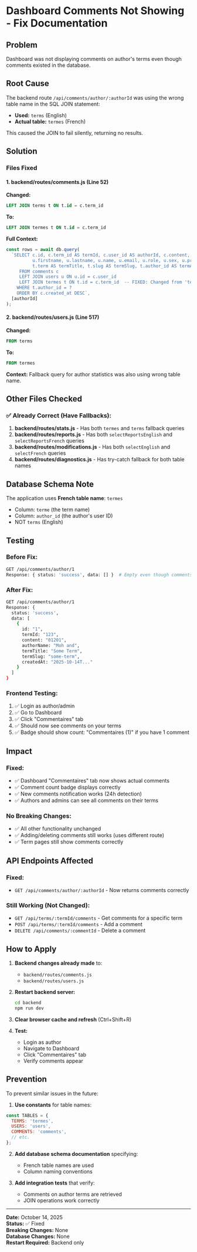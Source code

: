 # Dashboard Comments Not Showing - Fix Documentation

## Problem
Dashboard was not displaying comments on author's terms even though comments existed in the database.

## Root Cause
The backend route `/api/comments/author/:authorId` was using the wrong table name in the SQL JOIN statement:
- **Used:** `terms` (English)
- **Actual table:** `termes` (French)

This caused the JOIN to fail silently, returning no results.

## Solution

### Files Fixed

#### 1. backend/routes/comments.js (Line 52)
**Changed:**
```sql
LEFT JOIN terms t ON t.id = c.term_id
```

**To:**
```sql
LEFT JOIN termes t ON t.id = c.term_id
```

**Full Context:**
```javascript
const rows = await db.query(
  `SELECT c.id, c.term_id AS termId, c.user_id AS authorId, c.content, c.created_at AS createdAt,
          u.firstname, u.lastname, u.name, u.email, u.role, u.sex, u.profile_picture AS profilePicture,
          t.term AS termTitle, t.slug AS termSlug, t.author_id AS termAuthorId
     FROM comments c
     LEFT JOIN users u ON u.id = c.user_id
     LEFT JOIN termes t ON t.id = c.term_id  -- FIXED: Changed from 'terms' to 'termes'
    WHERE t.author_id = ?
    ORDER BY c.created_at DESC`,
  [authorId]
);
```

#### 2. backend/routes/users.js (Line 517)
**Changed:**
```sql
FROM terms 
```

**To:**
```sql
FROM termes 
```

**Context:** Fallback query for author statistics was also using wrong table name.

## Other Files Checked

### ✅ Already Correct (Have Fallbacks):
1. **backend/routes/stats.js** - Has both `termes` and `terms` fallback queries
2. **backend/routes/reports.js** - Has both `selectReportsEnglish` and `selectReportsFrench` queries
3. **backend/routes/modifications.js** - Has both `selectEnglish` and `selectFrench` queries
4. **backend/routes/diagnostics.js** - Has try-catch fallback for both table names

## Database Schema Note

The application uses **French table name**: `termes`
- Column: `terme` (the term name)
- Column: `author_id` (the author's user ID)
- NOT `terms` (English)

## Testing

### Before Fix:
```bash
GET /api/comments/author/1
Response: { status: 'success', data: [] }  # Empty even though comments exist
```

### After Fix:
```bash
GET /api/comments/author/1
Response: { 
  status: 'success', 
  data: [
    {
      id: "1",
      termId: "123",
      content: "01201",
      authorName: "Moh and",
      termTitle: "Some Term",
      termSlug: "some-term",
      createdAt: "2025-10-14T..."
    }
  ]
}
```

### Frontend Testing:
1. ✅ Login as author/admin
2. ✅ Go to Dashboard
3. ✅ Click "Commentaires" tab
4. ✅ Should now see comments on your terms
5. ✅ Badge should show count: "Commentaires (1)" if you have 1 comment

## Impact

### Fixed:
- ✅ Dashboard "Commentaires" tab now shows actual comments
- ✅ Comment count badge displays correctly
- ✅ New comments notification works (24h detection)
- ✅ Authors and admins can see all comments on their terms

### No Breaking Changes:
- ✅ All other functionality unchanged
- ✅ Adding/deleting comments still works (uses different route)
- ✅ Term pages still show comments correctly

## API Endpoints Affected

### Fixed:
- `GET /api/comments/author/:authorId` - Now returns comments correctly

### Still Working (Not Changed):
- `GET /api/terms/:termId/comments` - Get comments for a specific term
- `POST /api/terms/:termId/comments` - Add a comment
- `DELETE /api/comments/:commentId` - Delete a comment

## How to Apply

1. **Backend changes already made** to:
   - `backend/routes/comments.js`
   - `backend/routes/users.js`

2. **Restart backend server:**
   ```bash
   cd backend
   npm run dev
   ```

3. **Clear browser cache and refresh** (Ctrl+Shift+R)

4. **Test:**
   - Login as author
   - Navigate to Dashboard
   - Click "Commentaires" tab
   - Verify comments appear

## Prevention

To prevent similar issues in the future:

1. **Use constants** for table names:
```javascript
const TABLES = {
  TERMS: 'termes',
  USERS: 'users',
  COMMENTS: 'comments',
  // etc.
};
```

2. **Add database schema documentation** specifying:
   - French table names are used
   - Column naming conventions

3. **Add integration tests** that verify:
   - Comments on author terms are retrieved
   - JOIN operations work correctly

---

**Date:** October 14, 2025  
**Status:** ✅ Fixed  
**Breaking Changes:** None  
**Database Changes:** None  
**Restart Required:** Backend only

